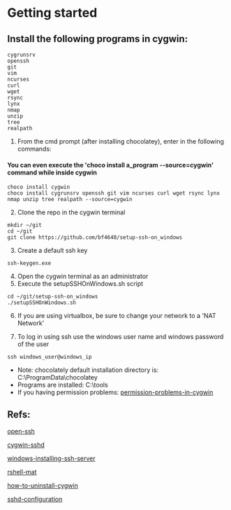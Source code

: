 # Getting started

## Install the following programs in cygwin:

```
cygrunsrv 
openssh
git
vim
ncurses
curl
wget
rsync
lynx
nmap
unzip
tree
realpath
```

1. From the cmd prompt (after installing chocolatey), enter in the following commands: 

#### You can even execute the 'choco install a_program --source=cygwin' command while inside cygwin

```
choco install cygwin
choco install cygrunsrv openssh git vim ncurses curl wget rsync lynx nmap unzip tree realpath --source=cygwin
```

2. Clone the repo in the cygwin terminal

```
mkdir ~/git
cd ~/git
git clone https://github.com/bf4648/setup-ssh-on_windows
```

3. Create a default ssh key

```
ssh-keygen.exe
```

4. Open the cygwin terminal as an administrator
5. Execute the setupSSHOnWindows.sh script

```
cd ~/git/setup-ssh-on_windows
./setupSSHOnWindows.sh
```

6. If you are using virtualbox, be sure to change your network to a 'NAT Network'

7. To log in using ssh use the windows user name and windows password of the user

```
ssh windows_user@windows_ip 
```

* Note: chocolately default installation directory is: C:\ProgramData\chocolatey
* Programs are installed: C:\tools
* If you having permission problems: [permission-problems-in-cygwin](http://georgik.rocks/how-to-fix-incorrect-cygwin-permission-inwindows-7/)


## Refs:  

[open-ssh](http://www.security-plus.co/OpenSSH.txt)

[cygwin-sshd](http://www.noah.org/ssh/cygwin-sshd.html)

[windows-installing-ssh-server](https://bscb.cornell.edu/about/resources/windows-installing-ssh-server)

[rshell-mat](https://github.com/vicrucann/rshell-mat)

[how-to-uninstall-cygwin](http://superuser.com/questions/110726/how-to-uninstall-reinstall-cygwin-to-use-sshd)

[sshd-configuration](techtorials.me/cygwin/sshd-configuration/)
